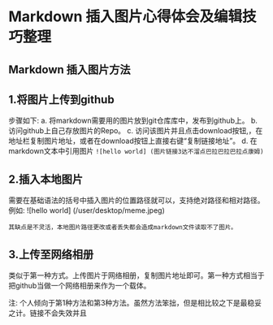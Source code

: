 # Markdown 插入图片心得体会及编辑技巧整理
## Markdown 插入图片方法

## **1.将图片上传到github**
步骤如下:
a. 将markdown需要用的图片放到git仓库库中，发布到github上。
b. 访问github上自己存放图片的Repo。
c. 访问该图片并且点击download按钮,，在地址栏复制图片地址，或者在download按钮上直接右键“复制链接地址”。
d. 在markdown文本中引用图片 `![hello world] (图片链接3达不溜点巴拉巴拉巴拉点康姆)`

## 2.插入本地图片
需要在基础语法的括号中插入图片的位置路径就可以，支持绝对路径和相对路径。
例如:
![hello world] (/user/desktop/meme.jpeg)

    其缺点是不灵活，本地图片路径更改或者丢失都会造成markdown文件读取不了图片。
  
  

## 3.上传至网络相册
类似于第一种方式。上传图片于网络相册，复制图片地址即可。第一种方式相当于把github当做一个网络相册来作为一个载体。

注:
个人倾向于第1种方法和第3种方法。虽然方法笨拙，但是相比较之下是最稳妥之计。链接不会失效并且


<!--stackedit_data:
eyJoaXN0b3J5IjpbMjA3MjAzNTQ0LC02MDYxMDU5NTcsLTU3Mz
E5NDUwM119
-->